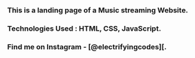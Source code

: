 ### This is a landing page of a Music streaming Website.

### Technologies Used : HTML, CSS, JavaScript.

### Find me on Instagram - [@electrifyingcodes][.

[Instagram]: https://www.instagram.com/electrifyingcodes